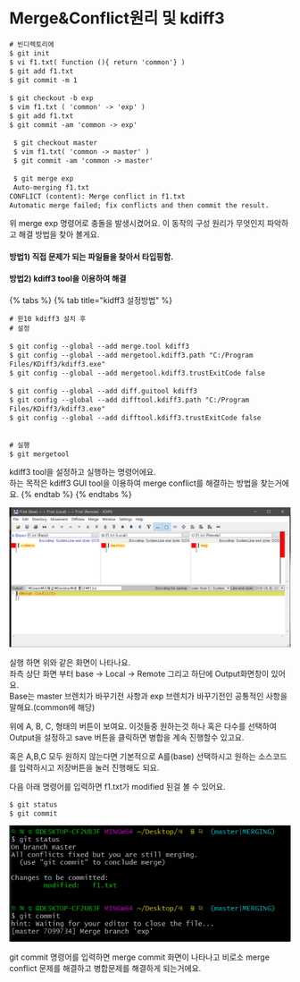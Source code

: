 # Merge&Conflict원리 및 kdiff3

```text
# 빈디렉토리에
$ git init 
$ vi f1.txt( function (){ return 'common'} )
$ git add f1.txt 
$ git commit -m 1

$ git checkout -b exp
$ vim f1.txt ( 'common' -> 'exp' ) 
$ git add f1.txt 
$ git commit -am 'common -> exp' 

 $ git checkout master 
 $ vim f1.txt( 'common -> master' ) 
 $ git commit -am 'common -> master' 
 
 $ git merge exp 
 Auto-merging f1.txt
CONFLICT (content): Merge conflict in f1.txt
Automatic merge failed; fix conflicts and then commit the result.
```

 위 merge exp 명령어로 충돌을 발생시켰어요. 이 동작의 구성 원리가 무엇인지 파악하고 해결 방법을 찾아 볼게요. 

#### 방법1\) 직접 문제가 되는 파일들을 찾아서 타입핑함. 

#### 방법2\) kdiff3 tool을 이용하여 해결 

{% tabs %}
{% tab title="kidff3 설정방법" %}
```text
# 윈10 kdiff3 설치 후
# 설정 

$ git config --global --add merge.tool kdiff3
$ git config --global --add mergetool.kdiff3.path "C:/Program Files/KDiff3/kdiff3.exe"
$ git config --global --add mergetool.kdiff3.trustExitCode false

$ git config --global --add diff.guitool kdiff3
$ git config --global --add difftool.kdiff3.path "C:/Program Files/KDiff3/kdiff3.exe"
$ git config --global --add difftool.kdiff3.trustExitCode false


# 실행 
$ git mergetool
```

kdiff3 tool을 설정하고 실행하는 명령어에요.   
하는 목적은 kdiff3 GUI tool을 이용하여 merge conflict를 해결하는 방법을 찾는거에요. 
{% endtab %}
{% endtabs %}

![](../../.gitbook/assets/image%20%28298%29.png)

실행 하면 위와 같은 화면이 나타나요.   
좌측 상단 화면 부터 base -&gt; Local -&gt; Remote 그리고 하단에 Output화면창이 있어요.   
Base는 master 브렌치가 바꾸기전 사항과 exp 브렌치가 바꾸기전인 공통적인 사항을 말해요.\(common에 해당\)  
  
위에 A, B, C, 형태의 버튼이 보여요. 이것들중 원하는것 하나 혹은 다수를 선택하여 Output을 설정하고 save 버튼을 클릭하면 병합을 계속 진행할수 있고요.   
  
혹은 A,B,C 모두 원하지 않는다면 기본적으로 A를\(base\) 선택하시고 원하는 소스코드를 입력하시고 저장버튼을 눌러 진행해도 되요.   
  
다음 아래 명령어를 입력하면 f1.txt가 modified 된걸 볼 수 있어요. 

```text
$ git status 
$ git commit 
```

![](../../.gitbook/assets/image%20%28299%29.png)

git commit 명령어를 입력하면 merge commit 화면이 나타나고 비로소 merge conflict 문제를 해결하고 병합문제를 해결하게 되는거에요. 









